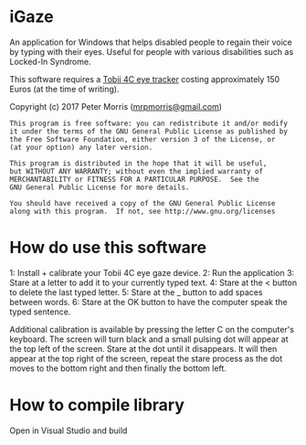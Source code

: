 iGaze
=========

An application for Windows that helps disabled people to regain their
voice by typing with their eyes. Useful for people with various disabilities
such as Locked-In Syndrome.

This software requires a [Tobii 4C eye tracker](https://tobiigaming.com/eye-tracker-4c/) costing
approximately 150 Euros (at the time of writing).

Copyright (c) 2017 Peter Morris (mrpmorris@gmail.com)

    This program is free software: you can redistribute it and/or modify
    it under the terms of the GNU General Public License as published by
    the Free Software Foundation, either version 3 of the License, or
    (at your option) any later version.

    This program is distributed in the hope that it will be useful,
    but WITHOUT ANY WARRANTY; without even the implied warranty of
    MERCHANTABILITY or FITNESS FOR A PARTICULAR PURPOSE.  See the
    GNU General Public License for more details.

    You should have received a copy of the GNU General Public License
    along with this program.  If not, see http://www.gnu.org/licenses

How do use this software
========================
1: Install + calibrate your Tobii 4C eye gaze device. 
2: Run the application
3: Stare at a letter to add it to your currently typed text.
4: Stare at the < button to delete the last typed letter.
5: Stare at the _ button to add spaces between words.
6: Stare at the OK button to have the computer speak the typed sentence.

Additional calibration is available by pressing the letter C on the computer's keyboard.
The screen will turn black and a small pulsing dot will appear at the top left of the screen.
Stare at the dot until it disappears. It will then appear at the top right of the screen,
repeat the stare process as the dot moves to the bottom right and then finally the bottom left.


How to compile library  
=========
Open in Visual Studio and build

